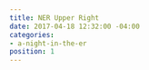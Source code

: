 ```yaml
---
title: NER Upper Right
date: 2017-04-18 12:32:00 -04:00
categories:
- a-night-in-the-er
position: 1
---
```


